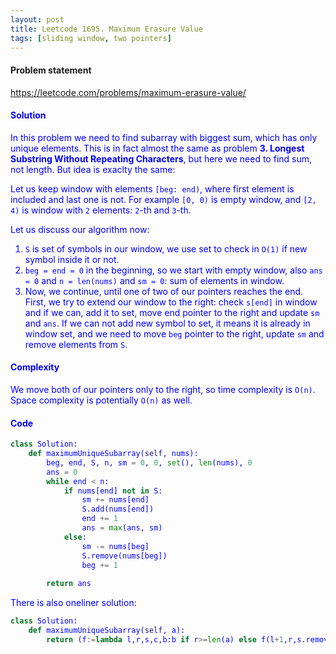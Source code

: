 ```yaml
---
layout: post
title: Leetcode 1695. Maximum Erasure Value
tags: [sliding window, two pointers]
---
```


#### Problem statement

<a href="https://leetcode.com/problems/maximum-erasure-value/"> <font color = blue>https://leetcode.com/problems/maximum-erasure-value/

#### Solution
In this problem we need to find subarray with biggest sum, which has only unique elements. This is in fact almost the same as problem **3. Longest Substring Without Repeating Characters**, but here we need to find sum, not length. But idea is exaclty the same:

Let us keep window with elements `[beg: end)`, where first element is included and last one is not. For example `[0, 0)` is empty window, and `[2, 4)` is window with `2` elements: `2`-th and `3`-th.

Let us discuss our algorithm now:

1. `S` is set of symbols in our window, we use set to check in `O(1)` if new symbol inside it or not.
2. `beg = end = 0` in the beginning, so we start with empty window, also `ans = 0` and `n = len(nums)` and `sm = 0`: sum of elements in window.
3. Now, we continue, until one of two of our pointers reaches the end. First, we try to extend our window to the right: check `s[end]` in window and if we can, add it to set, move end pointer to the right and update `sm` and `ans`. If we can not add new symbol to set, it means it is already in window set, and we need to move `beg` pointer to the right, update `sm` and remove elements from `S`.

#### Complexity
We move both of our pointers only to the right, so time complexity is `O(n)`. Space complexity is potentially `O(n)` as well.

#### Code
```python
class Solution:
    def maximumUniqueSubarray(self, nums):
        beg, end, S, n, sm = 0, 0, set(), len(nums), 0
        ans = 0
        while end < n:
            if nums[end] not in S:
                sm += nums[end]
                S.add(nums[end])
                end += 1
                ans = max(ans, sm)
            else:
                sm -= nums[beg]
                S.remove(nums[beg])
                beg += 1
        
        return ans 
```

There is also oneliner solution:
```python
class Solution:
    def maximumUniqueSubarray(self, a):
        return (f:=lambda l,r,s,c,b:b if r>=len(a) else f(l+1,r,s.remove(a[l]) or s,c-a[l],b) if a[r] in s else f(l,r+1,s.add(a[r]) or s,c+a[r], max(b,c+a[r])))(0,0,set(),0,0)
```